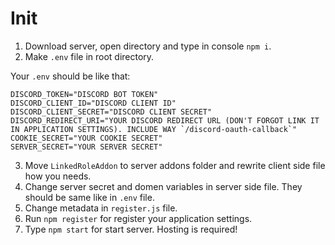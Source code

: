 # Init
1) Download server, open directory and type in console `npm i`.
2) Make `.env` file in root directory.

Your `.env` should be like that:
```
DISCORD_TOKEN="DISCORD BOT TOKEN"
DISCORD_CLIENT_ID="DISCORD CLIENT ID"
DISCORD_CLIENT_SECRET="DISCORD CLIENT SECRET"
DISCORD_REDIRECT_URI="YOUR DISCORD REDIRECT URL (DON'T FORGOT LINK IT IN APPLICATION SETTINGS). INCLUDE WAY `/discord-oauth-callback`"
COOKIE_SECRET="YOUR COOKIE SECRET"
SERVER_SECRET="YOUR SERVER SECRET"
```

3) Move `LinkedRoleAddon` to server addons folder and rewrite client side file how you needs.
4) Change server secret and domen variables in server side file. They should be same like in `.env` file.
5) Change metadata in `register.js` file.
6) Run `npm register` for register your application settings.
7) Type `npm start` for start server. Hosting is required!
